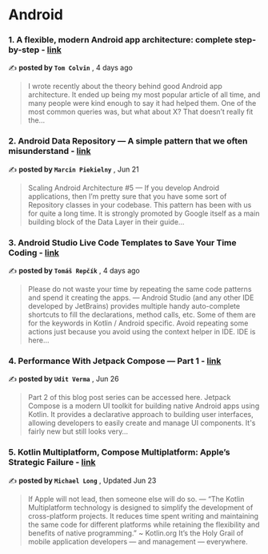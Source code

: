 
<h1>Android</h1>
<h3>1. A flexible, modern Android app architecture: complete step-by-step - <a href=https://medium.com/proandroiddev/a-flexible-modern-android-app-architecture-complete-step-by-step-d76901e29993?source=tag_page---------0-85--------------------45609ff7_b1e2_411e_ae74_27eb2d07c83f-------17 target="_blank" rel="noopener noreferrer">link</a></h3>

✍️ **posted by `Tom Colvin`** , <date>4 days ago</date>

<blockquote>I wrote recently about the theory behind good Android app architecture. It ended up being my most popular article of all time, and many people were kind enough to say it had helped them. One of the most common queries was, but what about X? That doesn’t really fit the…</blockquote>

<h3>2. Android Data Repository — A simple pattern that we often misunderstand - <a href=https://medium.com/itnext/android-data-repository-a-simple-pattern-that-we-often-misunderstand-6a6fb13b5a81?source=tag_page---------1-85--------------------45609ff7_b1e2_411e_ae74_27eb2d07c83f-------17 target="_blank" rel="noopener noreferrer">link</a></h3>

✍️ **posted by `Marcin Piekielny`** , <date>Jun 21</date>

<blockquote>Scaling Android Architecture #5 —  If you develop Android applications, then I’m pretty sure that you have some sort of Repository classes in your codebase. This pattern has been with us for quite a long time. It is strongly promoted by Google itself as a main building block of the Data Layer in their guide…</blockquote>

<h3>3. Android Studio Live Code Templates to Save Your Time Coding - <a href=https://medium.com/proandroiddev/android-studio-live-code-templates-to-save-your-time-coding-ff230495bf80?source=tag_page---------2-85--------------------45609ff7_b1e2_411e_ae74_27eb2d07c83f-------17 target="_blank" rel="noopener noreferrer">link</a></h3>

✍️ **posted by `Tomáš Repčík`** , <date>4 days ago</date>

<blockquote>Please do not waste your time by repeating the same code patterns and spend it creating the apps. —  Android Studio (and any other IDE developed by JetBrains) provides multiple handy auto-complete shortcuts to fill the declarations, method calls, etc. Some of them are for the keywords in Kotlin / Android specific. Avoid repeating some actions just because you avoid using the context helper in IDE. IDE is here…</blockquote>

<h3>4. Performance With Jetpack Compose — Part 1 - <a href=https://medium.com/proandroiddev/performance-with-jetpack-compose-part-1-4867882949e7?source=tag_page---------3-85--------------------45609ff7_b1e2_411e_ae74_27eb2d07c83f-------17 target="_blank" rel="noopener noreferrer">link</a></h3>

✍️ **posted by `Udit Verma`** , <date>Jun 26</date>

<blockquote>Part 2 of this blog post series can be accessed here. Jetpack Compose is a modern UI toolkit for building native Android apps using Kotlin. It provides a declarative approach to building user interfaces, allowing developers to easily create and manage UI components. It's fairly new but still looks very…</blockquote>

<h3>5. Kotlin Multiplatform, Compose Multiplatform: Apple’s Strategic Failure - <a href=https://medium.com/better-programming/kmp-cm-apples-strategic-failure-cb758c24f824?source=tag_page---------4-85--------------------45609ff7_b1e2_411e_ae74_27eb2d07c83f-------17 target="_blank" rel="noopener noreferrer">link</a></h3>

✍️ **posted by `Michael Long`** , <date>Updated Jun 23</date>

<blockquote>If Apple will not lead, then someone else will do so. —  “The Kotlin Multiplatform technology is designed to simplify the development of cross-platform projects. It reduces time spent writing and maintaining the same code for different platforms while retaining the flexibility and benefits of native programming.” ~ Kotlin.org It’s the Holy Grail of mobile application developers — and management — everywhere.</blockquote>


